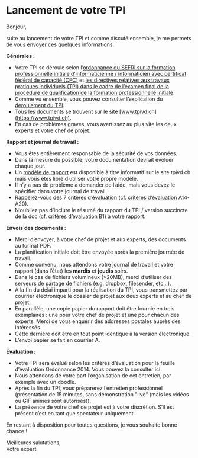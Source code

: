 # Lancement de votre TPI

Bonjour,

suite au lancement de votre TPI et comme discuté ensemble, je me permets de vous 
envoyer ces quelques informations.


**Générales :**

  * Votre TPI se déroule selon l’[ordonnance du SEFRI sur la formation
    professionnelle initiale d’informaticienne / informaticien avec certificat
    fédéral de capacité (CFC)] et [les directives relatives aux travaux pratiques
    individuels (TPI) dans le cadre de l’examen final de la procédure de
    qualification de la formation professionnelle initiale].
  * Comme vu ensemble, vous pouvez consulter l’explication du [déroulement du TPI].
  * Tous les documents se trouvent sur le site [www.tpivd.ch](https://www.tpivd.ch).
  * En cas de problèmes graves, vous avertissez au plus vite les deux experts et
    votre chef de projet.


**Rapport et journal de travail :**

  * Vous êtes entièrement responsable de la sécurité de vos données.
  * Dans la mesure du possible, votre documentation devrait évoluer chaque jour.
  * Un [modèle de rapport] est disponible à titre informatif sur le site tpivd.ch 
    mais vous êtes libre d’utiliser votre propre modèle.
  * Il n’y a pas de problème à demander de l’aide, mais vous devez le spécifier 
    dans votre journal de travail.
  * Rappelez-vous des 7 critères d’évaluation (cf. [critères d’évaluation] 
    A14-A20).
  * N’oubliez pas d’inclure le résumé du rapport du TPI / version succincte de 
    la doc (cf. [critères d’évaluation] B1) à votre rapport.


**Envois des documents :**

  * Merci d’envoyer, à votre chef de projet et aux experts, des documents au 
    format PDF.
  * La planification initiale doit être envoyée après la première journée de 
    travail.
  * Comme convenu, nous attendons votre journal de travail et votre rapport 
    (dans l’état) les **mardis** et **jeudis** soirs.
  * Dans le cas de fichiers volumineux (>20MB), merci d’utiliser des serveurs de 
    partage de fichiers (e.g. dropbox, filesender, etc...).
  * A la fin du délai imparti pour la réalisation du TPI, vous transmettez par 
    courrier électronique le dossier de projet aux deux experts et au chef de 
    projet.
  * En parallèle, une copie papier du rapport doit être fournie en trois 
    exemplaires : une pour votre chef de projet et une pour chacun des experts.
    Merci de vous enquérir des addresses postales auprès des intéressés.
  * Cette dernière doit être en tout point identique à la version électronique.
  * L’envoi papier se fait en courrier A.

**Évaluation :**

  * Votre TPI sera évalué selon les critères d’évaluation pour la feuille 
    d’évaluation Ordonnance 2014. Vous pouvez la consulter ici.
  * Nous attendons de votre part l’organisation de cet entretien, par exemple 
    avec un doodle.
  * Après la fin du TPI, vous préparerez l’entretien professionnel (présentation
    de 15 minutes, sans démonstration "live" (mais les vidéos ou GIF animés sont
    autorisés)).
  * La présence de votre chef de projet est à votre discrétion. S’il est présent
    c’est en tant que spectateur uniquement.


En restant à disposition pour toutes questions, je vous souhaite bonne chance !

Meilleures salutations,  
Votre expert

[ordonnance du SEFRI sur la formation professionnelle initiale d’informaticienne / informaticien avec certificat fédéral de capacité (CFC)]: https://www.ict-berufsbildung.ch/fileadmin/user_upload/02_Francais/01_formation_initiale/PDF/Bildungsverordnung_Informatiker_in_EFZ-100f-20131017TRR.pdf
[les directives relatives aux travaux pratiques individuels (TPI) dans le cadre de l’examen final de la procédure de  qualification de la formation professionnelle initiale]: https://www.sbfi.admin.ch/dam/sbfi/fr/dokumente/merkblatt/wegleitung_ueberindividuellepraktischearbeitenipaimrahmenderabsc.pdf.download.pdf/directives_relativesauxtravauxpratiquesindividuelstpidanslecadre.pdf
[déroulement du TPI]: http://www.tpivd.ch/index.php/documentation-tpi-cfc-ordo-2014/pour-expert/annexe-2-deroulement/38-documentations-cfc-annexe-2-deroulement-2k14/47-deroulement-tpi-2017-18
[modèle de rapport]: http://www.tpivd.ch/index.php/documentation-tpi-cfc-ordo-2014/pour-candidat/39-documentations-cfc-annexe-3-canevas-dossier-de-projet-2k14/48-canevas-dossier-de-projet-2017-18
[critères d’évaluation]: http://www.tpivd.ch/files/cfc-ordo2k14/2.%20Criteres%20d%20evaluation%20TPI.PDF
